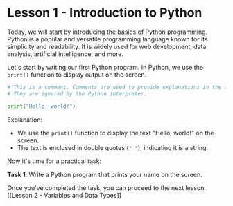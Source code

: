 # Lesson 1 - Introduction to Python

Today, we will start by introducing the basics of Python programming. Python is a popular and versatile programming language known for its simplicity and readability. It is widely used for web development, data analysis, artificial intelligence, and more.

Let's start by writing our first Python program. In Python, we use the `print()` function to display output on the screen.


```python
# This is a comment. Comments are used to provide explanations in the code. 
# They are ignored by the Python interpreter.  

print("Hello, world!")
```

Explanation:

- We use the `print()` function to display the text "Hello, world!" on the screen.
- The text is enclosed in double quotes (`" "`), indicating it is a string.

Now it's time for a practical task:

**Task 1**: Write a Python program that prints your name on the screen.

Once you've completed the task, you can proceed to the next lesson.
[[Lesson 2 - Variables and Data Types]]
